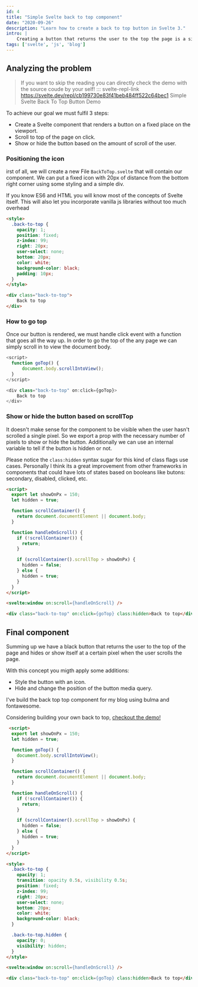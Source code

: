 ```yaml
---
id: 4
title: "Simple Svelte back to top component"
date: "2020-09-26"
description: "Learn how to create a back to top button in Svelte 3."
intro: |
    Creating a button that returns the user to the top the page is a simple task that could be easily achieved with any javascript framework and some basic styling. Learning how to build this kind of simple components could be a good quick start for Svelte 3.
tags: ['svelte', 'js', 'blog']
---
```


## Analyzing the problem

> If you want to skip the reading you can directly check the demo with the source coude by your self!
> ::: svelte-repl-link https://svelte.dev/repl/cb199730e83f41beb484ff522c64bec1 Simple Svelte Back To Top Button Demo

To achieve our goal we must fulfil 3 steps:

- Create a Svelte component that renders a button on a fixed place on the viewport.
- Scroll to top of the page on click.
- Show or hide the button based on the amount of scroll of the user.

### Positioning the icon

irst of all, we will create a new File `BackToTop.svelte` that will contain our component. 
We can put a fixed icon with 20px of distance from the bottom right corner using some styling and a simple div.  

If you know ES6 and HTML you will know most of the concepts of Svelte itself. This will 
also let you incorporate vanilla js libraries without too much overhead 

```html
<style>
  .back-to-top {
    opacity: 1;
    position: fixed;
    z-index: 99;
    right: 20px;
    user-select: none;
    bottom: 20px;
    color: white;
    background-color: black;
    padding: 10px;
  }
</style>

<div class="back-to-top">
	Back to top
</div>
``` 

### How to go top
Once our button is rendered, we must handle click event with a function that goes all the way up. In order to go the top of the any page we can simply scroll in to view the document body.

```js
<script>
  function goTop() {
      document.body.scrollIntoView();
  }
</script>

<div class="back-to-top" on:click={goTop}>
	Back to top
</div>
```

### Show or hide the button based on scrollTop

It doesn't make sense for the component to be visible when the user hasn't scrolled a single pixel. So we export a prop with the necessary number of pixels to show or hide the button. Additionally we can use an internal variable to tell if the button is hidden or not.

Please notice the `class:hidden` syntax sugar for this kind of class flags use cases. Personally I think its a great improvement from other frameworks in components that could have lots of states based on booleans like butons: secondary, disabled, clicked, etc.
```html
<script>
  export let showOnPx = 150;
  let hidden = true;

  function scrollContainer() {
    return document.documentElement || document.body;
  }

  function handleOnScroll() {
    if (!scrollContainer()) {
      return;
    }

    if (scrollContainer().scrollTop > showOnPx) {
      hidden = false;
    } else {
      hidden = true;
    }
  }
</script>

<svelte:window on:scroll={handleOnScroll} />

<div class="back-to-top" on:click={goTop} class:hidden>Back to top</div>
```

## Final component

Summing up we have a black button that returns the user to the top of the page and hides or show itself at a certain pixel when the user scrolls the page.

With this concept you migth apply some additions:
- Style the button with an icon.
- Hide and change the position of the button media query.

I've build the back top top component for my blog using bulma and fontawesome.

Considering building your own back to top, [checkout the demo!]( https://svelte.dev/repl/cb199730e83f41beb484ff522c64bec1?version=3.22.2)

```html
 <script>
  export let showOnPx = 150;
  let hidden = true;

  function goTop() {
    document.body.scrollIntoView();
  }

  function scrollContainer() {
    return document.documentElement || document.body;
  }

  function handleOnScroll() {
    if (!scrollContainer()) {
      return;
    }

    if (scrollContainer().scrollTop > showOnPx) {
      hidden = false;
    } else {
      hidden = true;
    }
  }
</script>

<style>
  .back-to-top {
    opacity: 1;
    transition: opacity 0.5s, visibility 0.5s;
    position: fixed;
    z-index: 99;
    right: 20px;
    user-select: none;
    bottom: 20px;
    color: white;
    background-color: black;
  }

  .back-to-top.hidden {
    opacity: 0;
    visibility: hidden;
  }
</style>

<svelte:window on:scroll={handleOnScroll} />

<div class="back-to-top" on:click={goTop} class:hidden>Back to top</div>
```